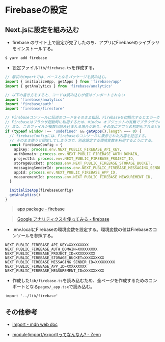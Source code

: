 # Firebaseの設定
## Next.jsに設定を組み込む
- firebase のサイト上で設定が完了したのち、アプリにFirebaseのライブラリをインストールする。
```
$ yarn add firebase
```
- 設定ファイル`lib/firebase.ts`を作成する。
```ts
// 最初のimportでは、ベースとなるパッケージを読み込む。
import { initializeApp, getApps } from 'firebase/app'
import { getAnalytics } from 'firebase/analytics'

// 以下の書き方をすると、コードは読み込むが値はインポートされない
import 'firebase/analytics'
import 'firebase/auth'
import 'firebase/firestore'

// Firebaseコンソールに記述のコードをそのまま転記、Firebaseを初期化するとエラーが発生する。Next.jsはサーバーサイドでも稼働するため。
// Firebaseはブラウザ起動時に利用するため、Window オブジェクトの有無でブラウザでの実行を判断する。
// また、このファイルが複数回読み込まれる場合があり、その度にアプリの初期化されると困るため、getApps().lengthでアプリの有無を条件に加える。
if (typeof window !== 'undefined' && getApps().length === 0) {
  // firebaseConfigには、Firebaseのコンソールに表示された内容を記述する。
  // そのまま使うと固定してしまうので、別途設定する環境変数を利用するようにする。
  const firebaseConfig = {
    apiKey: process.env.NEXT_PUBLIC_FIREBASE_API_KEY,
    authDomain: process.env.NEXT_PUBLIC_FIREBASE_AUTH_DOMAIN,
    projectId: process.env.NEXT_PUBLIC_FIREBASE_PROJECT_ID,
    storageBucket: process.env.NEXT_PUBLIC_FIREBASE_STORAGE_BUCKET,
    messagingSenderId: process.env.NEXT_PUBLIC_FIREBASE_MESSAGING_SENDER_ID,
    appId: process.env.NEXT_PUBLIC_FIREBASE_APP_ID,
    measurementId: process.env.NEXT_PUBLIC_FIREBASE_MEASUREMENT_ID,
  }

  initializeApp(firebaseConfig)
  getAnalytics()
}
```
> [app package - firebase](https://firebase.google.com/docs/reference/js/app)

> [Google アナリティクスを使ってみる - firebase](https://firebase.google.com/docs/analytics/get-started?hl=ja&platform=web)

- .env.localにFirebaseの環境変数を設定する。環境変数の値はFirebaseのコンソールを参照する。
```
NEXT_PUBLIC_FIREBASE_API_KEY=XXXXXXXXX
NEXT_PUBLIC_FIREBASE_AUTH_DOMAIN=XXXXXXXXX
NEXT_PUBLIC_FIREBASE_PROJECT_ID=XXXXXXXXX
NEXT_PUBLIC_FIREBASE_STORAGE_BUCKET=XXXXXXXXX
NEXT_PUBLIC_FIREBASE_MESSAGING_SENDER_ID=XXXXXXXXX
NEXT_PUBLIC_FIREBASE_APP_ID=XXXXXXXXX
NEXT_PUBLIC_FIREBASE_MEASUREMENT_ID=XXXXXXXXX
```
- 作成した`lib/firebase.ts`を読み込むため、全ページを作成するためのコンポートとなる`pages/_app.tsx`で読み込む。
```tsx
import '../lib/firebase'
```
## その他参考
- [import - mdn web doc](https://developer.mozilla.org/ja//docs/Web/JavaScript/Reference/Statements/import)

- [module(import/export)ってなんなん? - Zenn](https://zenn.dev/kanachan/articles/ad28de7389bcd0)